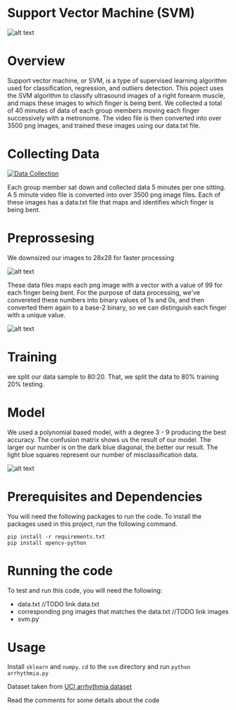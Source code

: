 # Support Vector Machine (SVM)
![alt text](https://amitranga.files.wordpress.com/2014/03/image44.png)

# Overview
Support vector machine, or SVM, is a type of supervised learning algorithm used for classification, regression, and outliers detection. This poject uses the SVM algorithm to classify ultrasound images of a right forearm muscle, and maps these images to which finger is being bent. We collected a total of 40 minutes of data of each group members moving each finger successively with a metronome. The video file is then converted into over 3500 png images, and trained these images using our data.txt file. 



# Collecting Data
[![Data Collection](https://img.youtube.com/vi/F-FhXAFbLvs/0.jpg)](https://www.youtube.com/watch?v=F-FhXAFbLvs&feature=youtu.be "ultrasound video")

Each group member sat down and collected data 5 minutes per one sitting. A 5 minute video file is converted into over 3500 png image files. Each of these images has a data.txt file that maps and identifies which finger is being bent. 

# Preprossesing
We downsized our images to 28x28 for faster processing

![alt text](https://i.imgur.com/2yLonV2.png)

These data files maps each png image with a vector with a value of 99 for each finger being bent. For the purpose of data processing, we've convereted these numbers into binary values of 1s and 0s, and then converted them again to a base-2 binary, so we can distinguish each finger with a unique value. 

![alt text](https://i.imgur.com/sepKeoR.png) 

# Training

we split our data sample to 80:20. That, we split the data to 80% training 20% testing. 

# Model
We used a polynomial based model, with a degree 3 - 9 producing the best accuracy. The confusion matrix shows us the result of our model. The larger our number is on the dark blue diagonal, the better our result. The light blue squares represent our number of misclassification data. 

![alt text](https://i.imgur.com/E7y9Gh9.png)


# Prerequisites and Dependencies
You will need the following packages to run the code. To install the packages used in this project, run the following command.
```
pip install -r requirements.txt
pip install opencv-python
```






# Running the code

To test and run this code, you will need the following:
  * data.txt  //TODO link data.txt
  * corresponding png images that matches the data.txt //TODO link images 
  * svm.py


#

# Usage

Install `sklearn` and `numpy`. `cd` to the `svm` directory and run `python arrhythmia.py`

Dataset taken from [UCI arrhythmia dataset](https://archive.ics.uci.edu/ml/machine-learning-databases/arrhythmia/)

Read the comments for some details about the code
